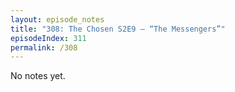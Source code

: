 ```yaml
---
layout: episode_notes
title: "308: The Chosen S2E9 — “The Messengers”"
episodeIndex: 311
permalink: /308
---
```

No notes yet.
